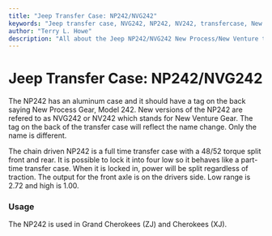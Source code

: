 ```yaml
---
title: "Jeep Transfer Case: NP242/NVG242"
keywords: "Jeep transfer case, NVG242, NP242, NV242, transfercase, New Process"
author: "Terry L. Howe"
description: "All about the Jeep NP242/NVG242 New Process/New Venture transfer case."
---
```


# Jeep Transfer Case: NP242/NVG242

The NP242 has an aluminum case and it should have a tag on
the back saying New Process Gear, Model 242.  New versions
of the NP242 are refered to as NVG242 or NV242 which stands
for New Venture Gear.  The tag on the back of the transfer
case will reflect the name change.  Only the name is different.

The chain driven NP242 is a full time transfer case with
a 48/52 torque split front and rear.  It is possible to lock
it into four low so it behaves like a part-time transfer
case.  When it is locked in, power will be split regardless
of traction.  The output for the front axle is on the drivers side.
Low range is 2.72 and high is 1.00.

### Usage

The NP242 is used in Grand Cherokees (ZJ) and Cherokees (XJ).